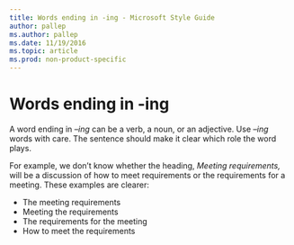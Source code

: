 ```yaml
---
title: Words ending in -ing - Microsoft Style Guide
author: pallep
ms.author: pallep
ms.date: 11/19/2016
ms.topic: article
ms.prod: non-product-specific
---
```


# Words ending in -ing

A word ending in *–ing* can be a verb, a noun, or an adjective. Use *–ing* words with care. The sentence should make it clear which role the word plays. 

For example, we don’t know whether the heading, *Meeting requirements,* will be a discussion of how to meet requirements or the requirements for a meeting. These examples are clearer:

  - The meeting requirements
  - Meeting the requirements
  - The requirements for the meeting
  - How to meet the requirements
